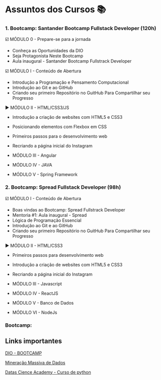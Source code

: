 # Assuntos dos Cursos 📚

### 1. Bootcamp: Santander Bootcamp Fullstack Developer (120h)
☑️ MÓDULO 0 - Prepare-se para a jornada
  - Conheça as Oportunidades da DIO
  - Seja Protagonista Neste Bootcamp
  - Aula inaugural - Santander Bootcamp Fullstrack Developer

☑️ MÓDULO I - Conteúdo de Abertura
  - Introdução a Programação e Pensamento Computacional
  - Introdução ao Git e ao GitHub
  - Criando seu primeiro Repositório no GuitHub Para Compartilhar seu Progresso

▶️  MÓDULO II - HTML/CSS3/JS
  - Introdução a criação de websites com HTML5 e CSS3
  - Posicionando elementos com Flexbox em CSS
  - Primeiros passos para o desenvolvimento web
  - Recriando a página inicial do Instagram

- MÓDULO III - Angular

- MÓDULO IV - JAVA

- MÓDULO V - Spring Framework

### 2. Bootcamp: Spread Fullstack Developer (98h)

☑️ MÓDULO I - Conteúdo de Abertura
  - Boas vindas ao Bootcamp: Spread Fullstrack Developer
  - Mentoria #1: Aula inaugural - Spread
  - Lógica de Programação Essencial
  - Introdução ao Git e ao GitHub
  - Criando seu primeiro Repositório no GuitHub Para Compartilhar seu Progresso

▶️ MÓDULO II - HTML/CSS3
 - Primeiros passos para desenvolvimento web
 - Introdução a criação de websites com HTML5 e CSS3
 - Recriando a página inicial do Instagram

- MÓDULO III - Javascript

- MÓDULO IV - ReactJS

- MÓDULO V - Banco de Dados

- MÓDULO VI - NodeJs

### Bootcamp:

## Links importantes 

[DIO - BOOTCAMP](https://web.dio.me/track/santander-bootcamp-fullstack-developer)

[Mineração Massiva de Dados](http://marcial.larces.uece.br/cursos/mineracao-massiva-de-dados-2021-1)

[Datas Cience Academy - Curso de python](https://www.datascienceacademy.com.br/course/python-fundamentos) 
